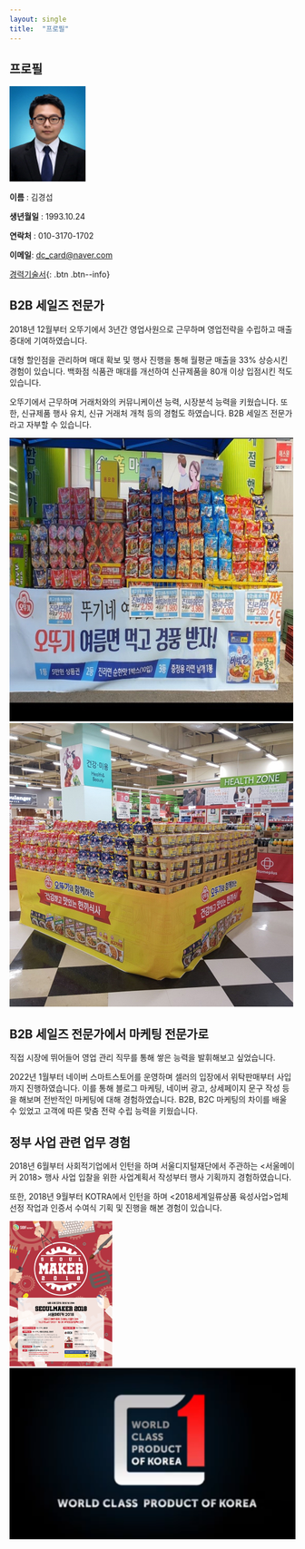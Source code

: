 ```yaml
---
layout: single
title:  "프로필"
---
```


## 프로필

​                                                                 <img src="../images/2021-03-21-first/112-16545168759201.jpg" alt="112" style="zoom: 67%;" /> 

**이름** : 김경섭

**생년월일** : 1993.10.24

**연락처** : 010-3170-1702

**이메일**: dc_card@naver.com

[경력기술서](https://drive.google.com/file/d/124FCgT5lgXNnYVUbKS6dUNpT0D3bl4SJ/view?usp=sharing){: .btn .btn--info}

## B2B 세일즈 전문가

 2018년 12월부터 오뚜기에서 3년간 영업사원으로 근무하며 영업전략을 수립하고 매출 증대에 기여하였습니다.

 대형 할인점을 관리하며 매대 확보 및 행사 진행을 통해 월평균 매출을 33% 상승시킨 경험이 있습니다. 백화점 식품관 매대를 개선하여 신규제품을 80개 이상 입점시킨 적도 있습니다.

 오뚜기에서 근무하며 거래처와의 커뮤니케이션 능력, 시장분석 능력을 키웠습니다. 또한, 신규제품 행사 유치, 신규 거래처 개척 등의 경험도 하였습니다. B2B 세일즈 전문가라고 자부할 수 있습니다. 

<img src="../images/2021-03-21-first/[크기변환]1231628239426655-16574664116758.jpg" alt="[크기변환]1231628239426655" style="zoom: 50%;" />

<img src="../images/2021-03-21-first/[크기변환]1231635124154853-165746643302010.jpg" alt="[크기변환]1231635124154853" style="zoom:50%;" />

## B2B 세일즈 전문가에서 마케팅 전문가로

 직접 시장에 뛰어들어 영업 관리 직무를 통해 쌓은 능력을 발휘해보고 싶었습니다.

 2022년 1월부터 네이버 스마트스토어를 운영하며 셀러의 입장에서 위탁판매부터 사입까지 진행하였습니다. 이를 통해 블로그 마케팅, 네이버 광고, 상세페이지 문구 작성 등을 해보며 전반적인 마케팅에 대해 경험하였습니다. B2B, B2C 마케팅의 차이를 배울 수 있었고 고객에 따른 맞춤 전략 수립 능력을 키웠습니다.



## 정부 사업 관련 업무 경험

 2018년 6월부터 사회적기업에서 인턴을 하며 서울디지털재단에서 주관하는 <서울메이커 2018> 행사 사업 입찰을 위한 사업계획서 작성부터 행사 기획까지 경험하였습니다.

 또한, 2018년 9월부터 KOTRA에서 인턴을 하며 <2018세계일류상품 육성사업>업체 선정 작업과 인증서 수여식 기획 및 진행을 해본 경험이 있습니다.



<img src="../images/2021-03-21-first/5bced7e708ee23.31141929.png" alt="5bced7e708ee23.31141929" style="zoom: 25%;" />

<img src="../images/2021-03-21-first/123412.PNG" alt="123412" style="zoom:150%;" />
